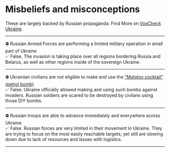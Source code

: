 # Misbeliefs and misconceptions

These are largely backed by Russian propaganda.
Find More on [VoxCheck Ukraine](https://voxukraine.org/en/category/voxukraine-informs/).

---

⛔️ Russian Armed Forces are performing a limited military operation in small part of Ukraine  
✅ False. The invasion is taking place over all regions bordering Russia and Belarus, as well as other regions inside of the sovereign Ukraine.

---

⛔️ Ukrainian civilians are not eligible to make and use the ["Molotov cocktail" (petrol bomb)](https://en.wikipedia.org/wiki/Molotov_cocktail)  
✅ False. Ukraine officially allowed making and using such bombs against invaders. Russian soldiers are scared to be destroyed by civilans using those DIY bombs.

---

⛔️ Russian troops are able to advance immediately and everywhere across Ukraine  
✅ False. Russian forces are very limited in their movement in Ukraine. They are trying to focus on the most easily reachable targets, yet still are slowing down due to lack of resources and issues with logistics.

---
